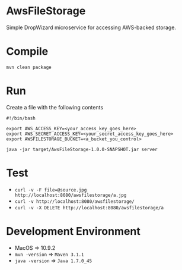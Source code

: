 AwsFileStorage
====================

Simple DropWizard microservice for accessing AWS-backed storage.

Compile
=======
  `mvn clean package`

Run
===
Create a file with the following contents

```
#!/bin/bash

export AWS_ACCESS_KEY=<your_access_key_goes_here>
export AWS_SECRET_ACCESS_KEY=<your_secret_access_key_goes_here>
export AWSFILESTORAGE_BUCKET=<a_bucket_you_control>

java -jar target/AwsFileStorage-1.0.0-SNAPSHOT.jar server
```

Test
====
  * `curl -v -F file=@source.jpg http://localhost:8080/awsfilestorage/a.jpg`
  * `curl -v http://localhost:8080/awsfilestorage/`
  * `curl -v -X DELETE http://localhost:8080/awsfilestorage/a`


Development Environment
=======================

  * MacOS => 10.9.2
  * `mvn -version` => `Maven 3.1.1`
  * `java -version` => `Java 1.7.0_45`